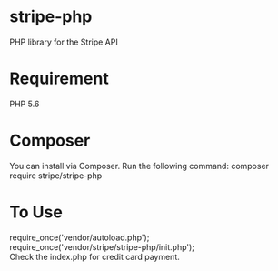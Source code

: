 # stripe-php
PHP library for the Stripe API
# Requirement
PHP 5.6 
# Composer
You can install via Composer. Run the following command:
composer require stripe/stripe-php
# To Use
require_once('vendor/autoload.php');<br/>
require_once('vendor/stripe/stripe-php/init.php');<br/>
Check the index.php for credit card payment.
